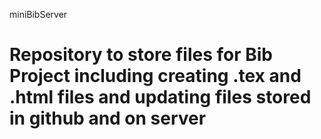 miniBibServer

Repository to store files for Bib Project including creating .tex and .html
files and updating files stored in github and on server
=============
